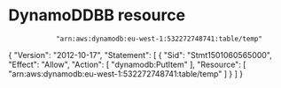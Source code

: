 


# DynamoDDBB resource
                "arn:aws:dynamodb:eu-west-1:532272748741:table/temp"



{
    "Version": "2012-10-17",
    "Statement": [
        {
            "Sid": "Stmt1501060565000",
            "Effect": "Allow",
            "Action": [
                "dynamodb:PutItem"
            ],
            "Resource": [
                "arn:aws:dynamodb:eu-west-1:532272748741:table/temp"
            ]
        }
    ]
}